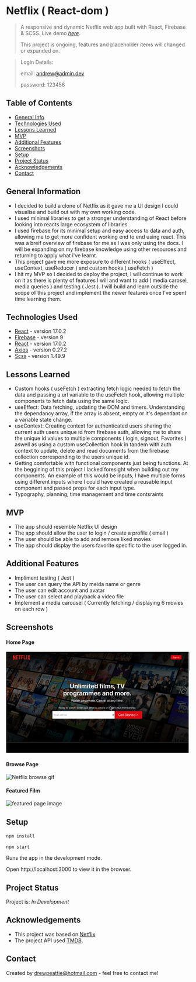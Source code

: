 # Netflix ( React-dom )

> A responsive and dynamic Netflix web app built with React, Firebase & SCSS.
> Live demo [_here_](https://netflix-react-dom.netlify.app/).
>
> This project is ongoing, features and placeholder items will changed or expanded on.

> Login Details:
> 
> email: andrew@admin.dev
> 
> password: 123456

## Table of Contents

- [General Info](#general-information)
- [Technologies Used](#technologies-used)
- [Lessons Learned](#lessons-learned)
- [MVP](#mvp)
- [Additional Features](#additional-features)
- [Screenshots](#screenshots)
- [Setup](#setup)
- [Project Status](#project-status)
- [Acknowledgements](#acknowledgements)
- [Contact](#contact)

## General Information

- I decided to build a clone of Netflix as it gave me a UI design I could visualise and build out with my own working code.
- I used minimal libraries to get a stronger understanding of React before looking into reacts large ecosystem of libraries.
- I used firebase for its minimal setup and easy access to data and auth, allowing me to get more confident working end to end using react. This was a breif overview of firebase for me as I was only using the docs. I will be expanding on my firebase knowledge using other resources and returning to apply what i've learnt.
- This project gave me more exposure to different hooks ( useEffect, useContext, useReducer ) and custom hooks ( useFetch )
- I hit my MVP so I decided to deploy the project, I will continue to work on it as there is plenty of features I will and want to add ( media carosel, media queries ) and testing ( Jest ).
I will build and learn outside the scope of this project and implement the newer features once I’ve spent time learning them.


## Technologies Used

- [React](https://reactjs.org/) - version 17.0.2
- [Firebase](https://firebase.google.com/) - version 9
- [React](https://reactrouterdotcom.fly.dev/docs/en/v6) - version 17.0.2
- [Axios](https://www.npmjs.com/package/axios) - version 0.27.2
- [Scss](https://sass-lang.com/) - version 1.49.9

## Lessons Learned

- Custom hooks ( useFetch ) extracting fetch logic needed to fetch the data and passing a url variable to the useFetch hook, allowing multiple components to fetch data using the same logic.
- useEffect: Data fetching, updating the DOM and timers. Understanding the dependancy array, if the array is absent, empty or it's dependant on a variable state change.
- useContext: Creating context for authenticated users sharing the current auth users unique id from firebase auth, allowing me to share the unique id values to multiple components ( login, signout, Favorites ) aswell as using a custom useCollection hook in tandem with auth context to update, delete and read documents from the firebase collection corresponding to the users unique id.
- Getting comfortable with functional components just being functions. At the beggining of this project I lacked foresight when building out my components. An example of this would be inputs, I have multiple forms using different inputs where I could have created a reusable input component and passed props for each input type.
- Typography, planning, time management and time contsraints


## MVP

- The app should resemble Netflix UI design
- The app should allow the user to login / create a profile ( email )
- The user should be able to add and remove liked movies
- The app should display the users favorite specific to the user logged in.

## Additional Features

- Impliment testing ( Jest )
- The user can query the API by meida name or genre
- The user can edit account and avatar
- The user can select and playback a video file
- Implement a media carousel ( Currently fetching / displaying 6 movies on each row )

## Screenshots

#### Home Page

![Netflix home gif](nf_home.gif)

#### Browse Page

![Netflix browse gif](nf_browse.gif)

#### Featured Film

![featured page image](nf_featured.png)

## Setup

```
npm install
```

```
npm start
```

Runs the app in the development mode.

Open http://localhost:3000 to view it in the browser.

## Project Status

Project is: _In Development_

## Acknowledgements

- This project was based on [Netflix](https://www.netflix.com/gb/).
- The project API used [TMDB](https://www.themoviedb.org/).

## Contact

Created by [drewpeattie@hotmail.com](mailto:drewpeattie@hotmail.com) - feel free to contact me!
